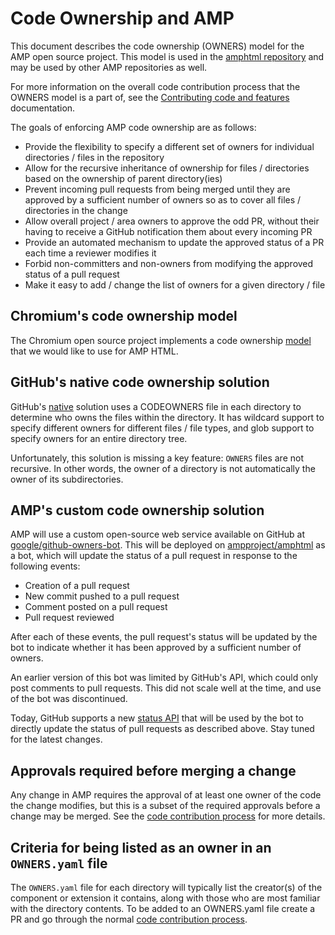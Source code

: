 # Code Ownership and AMP

This document describes the code ownership (OWNERS) model for the AMP open source
project.  This model is used in the [amphtml repository](https://github.com/ampproject/amphtml) and may be used by other AMP repositories as well.

For more information on the overall code contribution process that the OWNERS model is a part of, see the [Contributing code and features](https://github.com/ampproject/amphtml/blob/master/contributing/contributing-code.md) documentation.

The goals of enforcing AMP code ownership are as follows:

* Provide the flexibility to specify a different set of owners for individual
  directories / files in the repository
* Allow for the recursive inheritance of ownership for files / directories based
  on the ownership of parent directory(ies)
* Prevent incoming pull requests from being merged until they are approved by a
  sufficient number of owners so as to cover all files / directories in the
  change
* Allow overall project / area owners to approve the odd PR, without their
  having to receive a GitHub notification them about every incoming PR
* Provide an automated mechanism to update the approved status of a PR each time
  a reviewer modifies it
* Forbid non-committers and non-owners from modifying the approved status of a
  pull request
* Make it easy to add / change the list of owners for a given directory / file

## Chromium's code ownership model

The Chromium open source project implements a code ownership
[model](https://chromium.googlesource.com/chromium/src/+/master/docs/code_reviews.md#OWNERS-files)
that we would like to use for AMP HTML.

## GitHub's native code ownership solution

GitHub's [native](https://help.github.com/articles/about-code-owners/) solution
uses a CODEOWNERS file in each directory to determine who owns the files within
the directory. It has wildcard support to specify different owners for different
files / file types, and glob support to specify owners for an entire directory
tree.

Unfortunately, this solution is missing a key feature: `OWNERS` files are not
recursive. In other words, the owner of a directory is not automatically the
owner of its subdirectories.

## AMP's custom code ownership solution

AMP will use a custom open-source web service available on GitHub at
[google/github-owners-bot](https://github.com/google/github-owners-bot). This
will be deployed on [ampproject/amphtml](https://github.com/ampproject/amphtml)
as a bot, which will update the status of a pull request in response to the
following events:

* Creation of a pull request
* New commit pushed to a pull request
* Comment posted on a pull request
* Pull request reviewed

After each of these events, the pull request's status will be updated by the bot
to indicate whether it has been approved by a sufficient number of owners.

An earlier version of this bot was limited by GitHub's API, which could only
post comments to pull requests. This did not scale well at the time, and use of
the bot was discontinued.

Today, GitHub supports a new [status API](https://developer.github.com/v3/repos/statuses/)
that will be used by the bot to directly update the status of pull requests as
described above. Stay tuned for the latest changes.

## Approvals required before merging a change

Any change in AMP requires the approval of at least one owner of the code the change
modifies, but this is a subset of the required approvals before a change may be merged.
See the [code contribution process](./contributing-code.md) for more details.

## Criteria for being listed as an owner in an `OWNERS.yaml` file

The `OWNERS.yaml` file for each directory will typically list the creator(s) of
the component or extension it contains, along with those who are most familiar
with the directory contents.  To be added to an OWNERS.yaml file create a PR and
go through the normal [code contribution process](./contributing-code.md).
